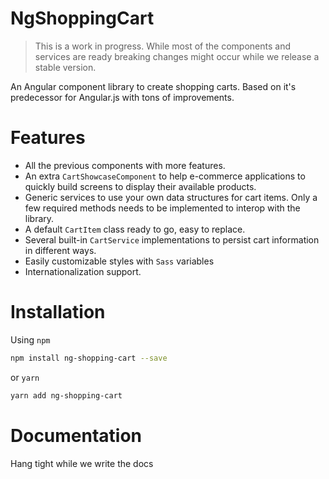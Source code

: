 # NgShoppingCart

> This is a work in progress. While most of the components and services are ready breaking changes might occur while we release a stable version. 

An Angular component library to create shopping carts. Based on it's predecessor for Angular.js with tons of improvements. 

# Features

- All the previous components with more features.
- An extra `CartShowcaseComponent` to help e-commerce applications to quickly build screens to display their available products.
- Generic services to use your own data structures for cart items. Only a few required methods needs to be implemented to interop with the library.
- A default `CartItem` class ready to go, easy to replace.
- Several built-in `CartService` implementations to persist cart information in different ways.
- Easily customizable styles with `Sass` variables
- Internationalization support.

# Installation

Using `npm`

```bash
npm install ng-shopping-cart --save
```

or `yarn`

```bash
yarn add ng-shopping-cart
```


# Documentation

Hang tight while we write the docs


